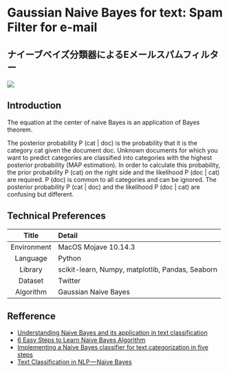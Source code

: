 # Gaussian Naive Bayes for text: Spam Filter for e-mail
## ナイーブベイズ分類器によるEメールスパムフィルター
![](https://s3.ap-south-1.amazonaws.com/techleer/204.png)

## Introduction

The equation at the center of naive Bayes is an application of Bayes theorem.

The posterior probability P (cat | doc) is the probability that it is the category cat given the document doc. Unknown documents for which you want to predict categories are classified into categories with the highest posterior probability (MAP estimation). In order to calculate this probability, the prior probability P (cat) on the right side and the likelihood P (doc | cat) are required. P (doc) is common to all categories and can be ignored. The posterior probability P (cat | doc) and the likelihood P (doc | cat) are confusing but different.

## Technical Preferences

| Title | Detail |
|:-----------:|:------------------------------------------------|
| Environment | MacOS Mojave 10.14.3 |
| Language | Python |
| Library | scikit-learn, Numpy, matplotlib, Pandas, Seaborn |
| Dataset | Twitter |
| Algorithm | Gaussian Naive Bayes |

## Refference

- [Understanding Naive Bayes and its application in text classification](https://medium.com/datadriveninvestor/understanding-naive-bayes-and-its-application-in-text-classification-99c38e739f88)
- [6 Easy Steps to Learn Naive Bayes Algorithm](https://www.analyticsvidhya.com/blog/2017/09/naive-bayes-explained/)
- [Implementing a Naive Bayes classifier for text categorization in five steps](https://towardsdatascience.com/implementing-a-naive-bayes-classifier-for-text-categorization-in-five-steps-f9192cdd54c3)
- [Text Classification in NLP — Naive Bayes](https://medium.com/@theflyingmantis/text-classification-in-nlp-naive-bayes-a606bf419f8c)
